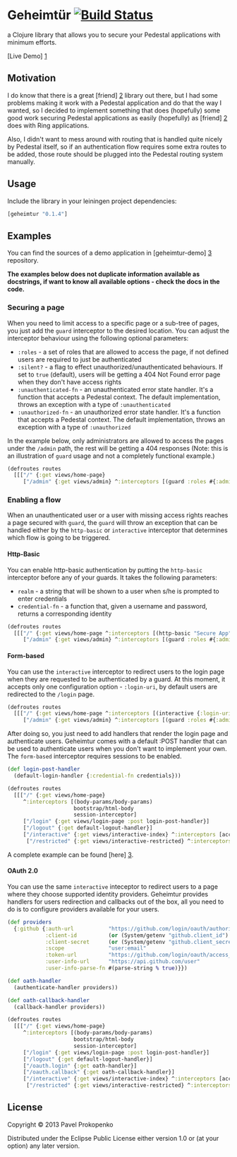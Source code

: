 # Geheimtür [![Build Status](https://travis-ci.org/propan/geheimtur.png)](https://travis-ci.org/propan/geheimtur)

a Clojure library that allows you to secure your Pedestal applications with minimum efforts.

[Live Demo] [1]

## Motivation

I do know that there is a great [friend] [2] library out there, but I had some problems making it work with a Pedestal
application and do that the way I wanted, so I decided to implement something that does (hopefully) some good work securing
Pedestal applications as easily (hopefully) as [friend] [2] does with Ring applications.

Also, I didn't want to mess around with routing that is handled quite nicely by Pedestal itself, so if an authentication flow
requires some extra routes to be added, those route should be plugged into the Pedestal routing system manually.

## Usage

Include the library in your leiningen project dependencies:

```clojure
[geheimtur "0.1.4"]
```

## Examples

You can find the sources of a demo application in [geheimtur-demo] [3] repository.

**The examples below does not duplicate information available as docstrings, if want to know all available options - check the docs in the code.**

### Securing a page

When you need to limit access to a specific page or a sub-tree of pages, you just add the `guard` interceptor to the desired location.
You can adjust the interceptor behaviour using the following optional parameters:

- `:roles` - a set of roles that are allowed to access the page, if not defined users are required to just be authenticated
- `:silent?` - a flag to effect unauthorized/unauthenticated behaviours. If set to `true` (default), users will be getting a 404 Not Found error page when they don't have access rights
- `:unauthenticated-fn` - an unauthenticated error state handler. It's a function that accepts a Pedestal context. The default implementation, throws an exception with a type of `:unauthenticated`
- `:unauthorized-fn` - an unauthorized error state handler. It's a function that accepts a Pedestal context. The default implementation, throws an exception with a type of `:unauthorized`

In the example below, only administrators are allowed to access the pages under the `/admin` path, the rest will be getting a 404 responses (Note:
this is an illustration of `guard` usage and not a completely functional example.)

```clojure
(defroutes routes
  [[["/" {:get views/home-page}
     ["/admin" {:get views/admin} ^:interceptors [(guard :roles #{:admin})]]]]])
```

### Enabling a flow

When an unauthenticated user or a user with missing access rights reaches a page secured with `guard`, the `guard` will throw an exception that
can be handled either by the `http-basic` or `interactive` interceptor that determines which flow is going to be triggered.

#### Http-Basic

You can enable http-basic authentication by putting the `http-basic` interceptor before any of your guards. It takes the following parameters:

- `realm` - a string that will be shown to a user when s/he is prompted to enter credentials
- `credential-fn` - a function that, given a username and password, returns a corresponding identity

```clojure
(defroutes routes
  [[["/" {:get views/home-page ^:interceptors [(http-basic "Secure App" get-identity-from-db)]}
     ["/admin" {:get views/admin} ^:interceptors [(guard :roles #{:admin})]]]]])
```

#### Form-based

You can use the `interactive` interceptor to redirect users to the login page when they are requested to be authenticated by a guard.
At this moment, it accepts only one configuration option - `:login-uri`, by default users are redirected to the `/login` page.

```clojure
(defroutes routes
  [[["/" {:get views/home-page ^:interceptors [(interactive {:login-uri "/users/login"})]
     ["/admin" {:get views/admin} ^:interceptors [(guard :roles #{:admin})]]]]])
```

After doing so, you just need to add handlers that render the login page and authenticate users. Geheimtur comes with a default :POST handler
that can be used to authenticate users when you don't want to implement your own. The `form-based` interceptor requires sessions to be enabled.

```clojure
(def login-post-handler
  (default-login-handler {:credential-fn credentials}))

(defroutes routes
  [[["/" {:get views/home-page}
     ^:interceptors [(body-params/body-params)
                     bootstrap/html-body
                     session-interceptor]
     ["/login" {:get views/login-page :post login-post-handler}]
     ["/logout" {:get default-logout-handler}]
     ["/interactive" {:get views/interactive-index} ^:interceptors [access-forbidden-interceptor (interactive {})]
      ["/restricted" {:get views/interactive-restricted} ^:interceptors [(guard :silent? false)]]]]]])
```

A complete example can be found [here] [3].

#### OAuth 2.0

You can use the same `interactive` inteceptor to redirect users to a page where they choose supported identity providers.
Geheimtur provides handlers for users redirection and callbacks out of the box, all you need to do is to configure providers available for your users.

```clojure
(def providers
  {:github {:auth-url           "https://github.com/login/oauth/authorize"
            :client-id          (or (System/getenv "github.client_id") "client-id")
            :client-secret      (or (System/getenv "github.client_secret") "client-secret")
            :scope              "user:email"
            :token-url          "https://github.com/login/oauth/access_token"
            :user-info-url      "https://api.github.com/user"
            :user-info-parse-fn #(parse-string % true)}})

(def oath-handler
  (authenticate-handler providers))

(def oath-callback-handler
  (callback-handler providers))

(defroutes routes
  [[["/" {:get views/home-page}
     ^:interceptors [(body-params/body-params)
                     bootstrap/html-body
                     session-interceptor]
     ["/login" {:get views/login-page :post login-post-handler}]
     ["/logout" {:get default-logout-handler}]
     ["/oauth.login" {:get oath-handler}]
     ["/oauth.callback" {:get oath-callback-handler}]
     ["/interactive" {:get views/interactive-index} ^:interceptors [access-forbidden-interceptor (interactive {})]
      ["/restricted" {:get views/interactive-restricted} ^:interceptors [(guard :silent? false)]]]]]])
```

## License

Copyright © 2013 Pavel Prokopenko

Distributed under the Eclipse Public License either version 1.0 or (at
your option) any later version.

[1]: http://geheimtur.herokuapp.com
[2]: https://github.com/cemerick/friend
[3]: https://github.com/propan/geheimtur-demo
